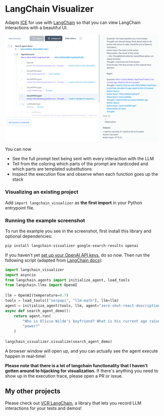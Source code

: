 # LangChain Visualizer

Adapts [ICE](https://github.com/oughtinc/ice) for use with [LangChain](https://github.com/hwchase17/langchain) so that you can view LangChain interactions with a beautiful UI.

![Screenshot of an execution run](screenshots/serp_screenshot.png "SERP agent demonstration")

You can now

- See the full prompt text being sent with every interaction with the LLM
- Tell from the coloring which parts of the prompt are hardcoded and which parts are templated substitutions
- Inspect the execution flow and observe when each function goes up the stack

### Visualizing an existing project

Add `import langchain_visualizer` as **the first import** in your Python entrypoint file. 

### Running the example screenshot

To run the example you see in the screenshot, first install this library and optional dependencies:

```bash
pip install langchain-visualizer google-search-results openai
```

If you haven't yet [set up your OpenAI API keys](https://openai.com/api/), do so now. Then run the following script (adapted from [LangChain docs](https://langchain.readthedocs.io/en/latest/modules/agents/getting_started.html)):

```python
import langchain_visualizer
import asyncio
from langchain.agents import initialize_agent, load_tools
from langchain.llms import OpenAI

llm = OpenAI(temperature=0.7)
tools = load_tools(["serpapi", "llm-math"], llm=llm)
agent = initialize_agent(tools, llm, agent="zero-shot-react-description", verbose=True)
async def search_agent_demo():
    return agent.run(
        "Who is Olivia Wilde's boyfriend? What is his current age raised to the 0.23 "
        "power?"
    )

langchain_visualizer.visualize(search_agent_demo)
```

A browser window will open up, and you can actually see the agent execute happen in real-time!

**Please note that there is a lot of langchain functionality that I haven't gotten around to hijacking for visualization.** If there's anything you need to show up in the execution trace, please open a PR or issue.

## My other projects

Please check out [VCR LangChain](https://github.com/amosjyng/vcr-langchain), a library that lets you record LLM interactions for your tests and demos!
